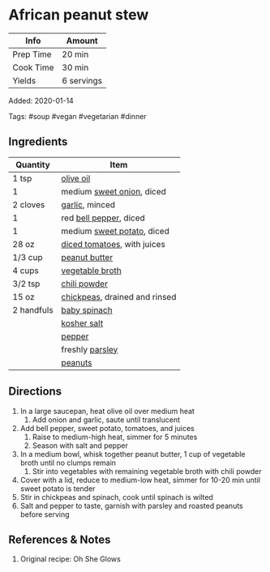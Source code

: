 # African peanut stew

| Info      | Amount     |
| --------- | ---------- |
| Prep Time | 20 min     |
| Cook Time | 30 min     |
| Yields    | 6 servings |

Added: 2020-01-14

Tags: #soup #vegan #vegetarian #dinner

## Ingredients

| Quantity   | Item                                                               |
| ---------- | ------------------------------------------------------------------ |
| 1 tsp      | [olive oil](../_ingredients/olive%20oil.md)                        |
| 1          | medium [sweet onion](../_ingredients/sweet%20onion.md), diced      |
| 2 cloves   | [garlic](../_ingredients/garlic.md), minced                        |
| 1          | red [bell pepper](../_ingredients/bell%20pepper.md), diced         |
| 1          | medium [sweet potato](../_ingredients/sweet%20potato.md), diced    |
| 28 oz      | [diced tomatoes](../_ingredients/diced%20tomatoes.md), with juices |
| 1/3 cup    | [peanut butter](../_ingredients/peanut%20butter.md)                |
| 4 cups     | [vegetable broth](../_ingredients/vegetable%20broth.md)            |
| 3/2 tsp    | [chili powder](../_ingredients/chili%20powder.md)                  |
| 15 oz      | [chickpeas](../_ingredients/chickpeas.md), drained and rinsed      |
| 2 handfuls | [baby spinach](../_ingredients/baby%20spinach.md)                  |
|            | [kosher salt](../_ingredients/kosher%20salt.md)                    |
|            | [pepper](../_ingredients/pepper.md)                                |
|            | freshly [parsley](../_ingredients/parsley.md)                      |
|            | [peanuts](../_ingredients/peanuts.md)                              |

## Directions

1. In a large saucepan, heat olive oil over medium heat
   1. Add onion and garlic, saute until translucent
2. Add bell pepper, sweet potato, tomatoes, and juices
   1. Raise to medium-high heat, simmer for 5 minutes
   2. Season with salt and pepper
3. In a medium bowl, whisk together peanut butter, 1 cup of vegetable broth until no clumps remain
   1. Stir into vegetables with remaining vegetable broth with chili powder
4. Cover with a lid, reduce to medium-low heat, simmer for 10-20 min until sweet potato is tender
5. Stir in chickpeas and spinach, cook until spinach is wilted
6. Salt and pepper to taste, garnish with parsley and roasted peanuts before serving

## References & Notes

1. Original recipe: Oh She Glows
